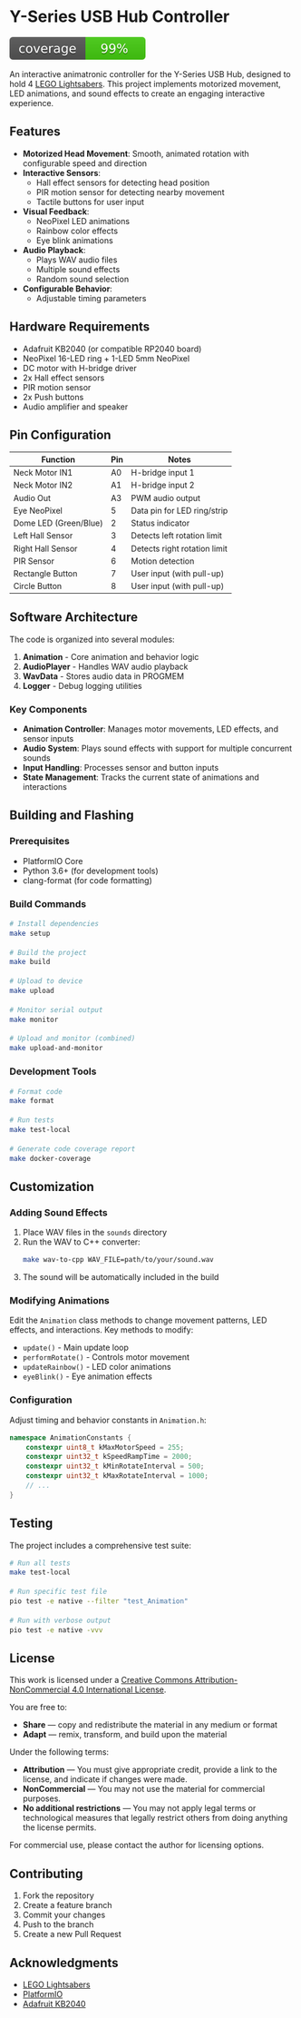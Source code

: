 # Y-Series USB Hub Controller

[![Code Coverage](coverage_badge.svg)](.coverage/index.html)

An interactive animatronic controller for the Y-Series USB Hub, designed to hold 4 [LEGO Lightsabers](https://github.com/szelenka/lightsaber). This project implements motorized movement, LED animations, and sound effects to create an engaging interactive experience.

## Features

- **Motorized Head Movement**: Smooth, animated rotation with configurable speed and direction
- **Interactive Sensors**:
  - Hall effect sensors for detecting head position
  - PIR motion sensor for detecting nearby movement
  - Tactile buttons for user input
- **Visual Feedback**:
  - NeoPixel LED animations
  - Rainbow color effects
  - Eye blink animations
- **Audio Playback**:
  - Plays WAV audio files
  - Multiple sound effects
  - Random sound selection
- **Configurable Behavior**:
  - Adjustable timing parameters

## Hardware Requirements

- Adafruit KB2040 (or compatible RP2040 board)
- NeoPixel 16-LED ring + 1-LED 5mm NeoPixel
- DC motor with H-bridge driver
- 2x Hall effect sensors
- PIR motion sensor
- 2x Push buttons
- Audio amplifier and speaker

## Pin Configuration

| Function             | Pin  | Notes                           |
|----------------------|------|---------------------------------|
| Neck Motor IN1       | A0   | H-bridge input 1                |
| Neck Motor IN2       | A1   | H-bridge input 2                |
| Audio Out            | A3   | PWM audio output                |
| Eye NeoPixel         | 5    | Data pin for LED ring/strip     |
| Dome LED (Green/Blue)| 2    | Status indicator               |
| Left Hall Sensor     | 3    | Detects left rotation limit    |
| Right Hall Sensor    | 4    | Detects right rotation limit   |
| PIR Sensor          | 6    | Motion detection               |
| Rectangle Button    | 7    | User input (with pull-up)      |
| Circle Button       | 8    | User input (with pull-up)      |


## Software Architecture

The code is organized into several modules:

1. **Animation** - Core animation and behavior logic
2. **AudioPlayer** - Handles WAV audio playback
3. **WavData** - Stores audio data in PROGMEM
4. **Logger** - Debug logging utilities

### Key Components

- **Animation Controller**: Manages motor movements, LED effects, and sensor inputs
- **Audio System**: Plays sound effects with support for multiple concurrent sounds
- **Input Handling**: Processes sensor and button inputs
- **State Management**: Tracks the current state of animations and interactions

## Building and Flashing

### Prerequisites

- PlatformIO Core
- Python 3.6+ (for development tools)
- clang-format (for code formatting)

### Build Commands

```bash
# Install dependencies
make setup

# Build the project
make build

# Upload to device
make upload

# Monitor serial output
make monitor

# Upload and monitor (combined)
make upload-and-monitor
```

### Development Tools

```bash
# Format code
make format

# Run tests
make test-local

# Generate code coverage report
make docker-coverage
```

## Customization

### Adding Sound Effects

1. Place WAV files in the `sounds` directory
2. Run the WAV to C++ converter:
   ```bash
   make wav-to-cpp WAV_FILE=path/to/your/sound.wav
   ```
3. The sound will be automatically included in the build

### Modifying Animations

Edit the `Animation` class methods to change movement patterns, LED effects, and interactions. Key methods to modify:

- `update()` - Main update loop
- `performRotate()` - Controls motor movement
- `updateRainbow()` - LED color animations
- `eyeBlink()` - Eye animation effects

### Configuration

Adjust timing and behavior constants in `Animation.h`:

```cpp
namespace AnimationConstants {
    constexpr uint8_t kMaxMotorSpeed = 255;
    constexpr uint32_t kSpeedRampTime = 2000;
    constexpr uint32_t kMinRotateInterval = 500;
    constexpr uint32_t kMaxRotateInterval = 1000;
    // ...
}
```

## Testing

The project includes a comprehensive test suite:

```bash
# Run all tests
make test-local

# Run specific test file
pio test -e native --filter "test_Animation"

# Run with verbose output
pio test -e native -vvv
```

## License

This work is licensed under a [Creative Commons Attribution-NonCommercial 4.0 International License](http://creativecommons.org/licenses/by-nc/4.0/).

You are free to:
- **Share** — copy and redistribute the material in any medium or format
- **Adapt** — remix, transform, and build upon the material

Under the following terms:
- **Attribution** — You must give appropriate credit, provide a link to the license, and indicate if changes were made.
- **NonCommercial** — You may not use the material for commercial purposes.
- **No additional restrictions** — You may not apply legal terms or technological measures that legally restrict others from doing anything the license permits.

For commercial use, please contact the author for licensing options.


## Contributing

1. Fork the repository
2. Create a feature branch
3. Commit your changes
4. Push to the branch
5. Create a new Pull Request

## Acknowledgments

- [LEGO Lightsabers](https://github.com/szelenka/lightsaber)
- [PlatformIO](https://platformio.org/)
- [Adafruit KB2040](https://www.adafruit.com/product/4884)
